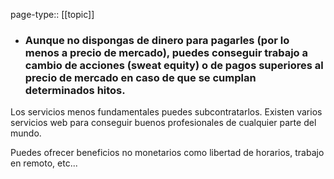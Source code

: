 page-type:: [[topic]]
- ### Aunque no dispongas de dinero para pagarles (por lo menos a precio de mercado), puedes conseguir trabajo a cambio de acciones (sweat equity) o de pagos superiores al precio de mercado en caso de que se cumplan determinados hitos.

Los servicios menos fundamentales puedes subcontratarlos. Existen varios servicios web para conseguir buenos profesionales de cualquier parte del mundo.

Puedes ofrecer beneficios no monetarios como libertad de horarios, trabajo en remoto, etc...


